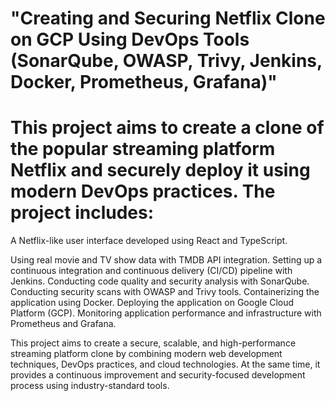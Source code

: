 # "Creating and Securing Netflix Clone on GCP Using DevOps Tools (SonarQube, OWASP, Trivy, Jenkins, Docker, Prometheus, Grafana)"

# This project aims to create a clone of the popular streaming platform Netflix and securely deploy it using modern DevOps practices. The project includes:

A Netflix-like user interface developed using React and TypeScript.

Using real movie and TV show data with TMDB API integration.
Setting up a continuous integration and continuous delivery (CI/CD) pipeline with Jenkins.
Conducting code quality and security analysis with SonarQube.
Conducting security scans with OWASP and Trivy tools.
Containerizing the application using Docker.
Deploying the application on Google Cloud Platform (GCP).
Monitoring application performance and infrastructure with Prometheus and Grafana.

This project aims to create a secure, scalable, and high-performance streaming platform clone by combining modern web development techniques, DevOps practices, and cloud technologies. At the same time, it provides a continuous improvement and security-focused development process using industry-standard tools.